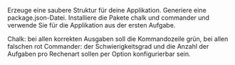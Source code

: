 Erzeuge eine saubere Struktur für deine Applikation.
Generiere eine package.json-Datei.
Installiere die Pakete chalk und commander und verwende Sie für die Applikation aus der ersten Aufgabe.

Chalk: bei allen korrekten Ausgaben soll die Kommandozeile grün, bei allen falschen rot
Commander: der Schwierigkeitsgrad und die Anzahl der Aufgaben pro Rechenart sollen per Option konfigurierbar sein.
